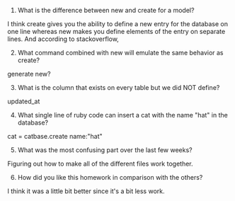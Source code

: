 1. What is the difference between new and create for a model?

I think create gives you the ability to define a new entry for the database on
one line whereas new makes you define elements of the entry on separate lines.
And according to stackoverflow, 

2. What command combined with new will emulate the same behavior as create?

generate new?

3. What is the column that exists on every table but we did NOT define?

updated_at

4. What single line of ruby code can insert a cat with the name "hat" in the database?

cat = catbase.create name:"hat"

5. What was the most confusing part over the last few weeks?

Figuring out how to make all of the different files work together.

6. How did you like this homework in comparison with the others?

I think it was a little bit better since it's a bit less work.
